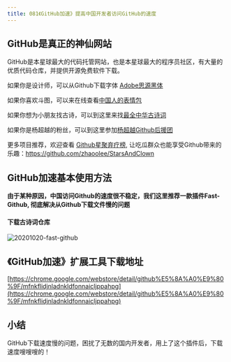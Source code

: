 ```yaml
---
title: 081《GitHub加速》提高中国开发者访问GitHub的速度
---
```


## GitHub是真正的神仙网站

GitHub是本星球最大的代码托管网站，也是本星球最大的程序员社区，有大量的优质代码仓库，并提供开源免费软件下载。

如果你是设计师，可以从Github下载字体 [Adobe思源黑体](https://github.com/adobe-fonts/source-han-sans)

如果你喜欢斗图，可以来在线查看[中国人的表情包](https://github.com/zhaoolee/ChineseBQB)

如果你想为小朋友找古诗，可以到这里来找[最全中华古诗词](https://github.com/chinese-poetry/chinese-poetry)

如果你是杨超越的粉丝，可以到这里参加[杨超越Github后援团](https://github.com/ccyyycy/ycy)




更多项目推荐，欢迎查看 [Github星聚弃疗榜](https://github.com/zhaoolee/StarsAndClown), 让吃瓜群众也能享受Github带来的乐趣：https://github.com/zhaoolee/StarsAndClown




## GitHub加速基本使用方法



**由于某种原因，中国访问Github的速度很不稳定，我们这里推荐一款插件Fast-Github, 彻底解决从Github下载文件慢的问题**



#### 下载古诗词仓库

![20201020-fast-github](https://v2fy.com/asset/0i/ChromeAppHeroes/page/081-fast-github-2020-10-20.assets/20201020-fast-github.gif)




## 《GitHub加速》扩展工具下载地址

[https://chrome.google.com/webstore/detail/github%E5%8A%A0%E9%80%9F/mfnkflidjnladnkldfonnaicljppahpg](https://chrome.google.com/webstore/detail/github%E5%8A%A0%E9%80%9F/mfnkflidjnladnkldfonnaicljppahpg)



## 小结

GitHub下载速度慢的问题，困扰了无数的国内开发者，用上了这个插件后，下载速度嗖嗖嗖的！





